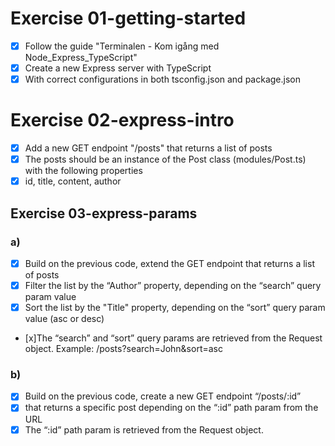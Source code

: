 # Exercise 01-getting-started
- [x] Follow the guide "Terminalen - Kom igång med Node_Express_TypeScript"
- [x] Create a new Express server with TypeScript
- [x] With correct configurations in both tsconfig.json and package.json

# Exercise 02-express-intro
- [x] Add a new GET endpoint "/posts" that returns a list of posts
- [x] The posts should be an instance of the Post class (modules/Post.ts) with the following properties
- [x] id, title, content, author

## Exercise 03-express-params

### a)
- [x] Build on the previous code, extend the GET endpoint that returns a list of posts
- [x] Filter the list by the “Author” property, depending on the “search” query param value
- [x] Sort the list by the "Title" property, depending on the “sort” query param value (asc or desc)
- [x]The “search” and “sort” query params are retrieved from the Request object. Example: /posts?search=John&sort=asc

### b)
- [x] Build on the previous code, create a new GET endpoint “/posts/:id” 
- [x] that returns a specific post depending on the “:id” path param from the URL 
- [x] The “:id” path param is retrieved from the Request object.